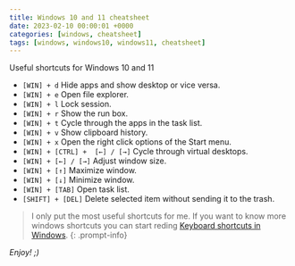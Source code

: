 ```yaml
---
title: Windows 10 and 11 cheatsheet
date: 2023-02-10 00:00:01 +0000
categories: [windows, cheatsheet]
tags: [windows, windows10, windows11, cheatsheet]
---
```


Useful shortcuts for Windows 10 and 11

* `[WIN] + d` Hide apps and show desktop or vice versa.
* `[WIN] + e` Open file explorer.
* `[WIN] + l` Lock session.
* `[WIN] + r` Show the run box.
* `[WIN] + t` Cycle through the apps in the task list.
* `[WIN] + v` Show clipboard history.
* `[WIN] + x` Open the right click options of the Start menu.
* `[WIN] + [CTRL] +  [←] / [→]` Cycle through virtual desktops.
* `[WIN] + [←] / [→]` Adjust window size.
* `[WIN] + [↑]` Maximize window.
* `[WIN] + [↓]` Minimize window.
* `[WIN] + [TAB]` Open task list.
* `[SHIFT] + [DEL]` Delete selected item without sending it to the trash.

> I only put the most useful shortcuts for me. If you want to know more windows shortcuts you can start reding [Keyboard shortcuts in Windows]("https://support.microsoft.com/en-us/windows/keyboard-shortcuts-in-windows-dcc61a57-8ff0-cffe-9796-cb9706c75eec").
{: .prompt-info}

*Enjoy! ;)*
